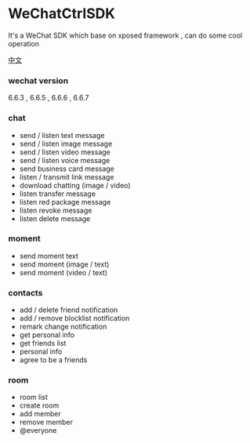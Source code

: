 # WeChatCtrlSDK
It's a WeChat SDK which base on xposed framework , can do some cool operation 

[中文](https://github.com/JYongDev/WeChatCtrlSDK/blob/master/README_Chinese)<br/>

### wechat version ###  
6.6.3 , 6.6.5 , 6.6.6 , 6.6.7
 
### chat ###
<ul>
 <li>send / listen text message </li>
 <li>send / listen image message </li>
 <li>send / listen video message </li>
 <li>send / listen voice message </li>
 <li>send business card message </li>
 <li>listen / transmit link message </li>
 <li>download chatting (image / video) </li>
 <li>listen transfer message </li>
 <li>listen red package message </li>
 <li>listen revoke message </li>
 <li>listen delete message </li>
</ul>

### moment ###
<ul>
 <li>send moment text </li>
 <li>send moment (image / text) </li>
 <li>send moment (video / text) </li>
</ul>

### contacts ###
<ul>
 <li>add / delete friend notification </li>
 <li>add / remove blocklist notification </li>
 <li>remark change notification </li>
 <li>get personal info </li>
 <li>get friends list </li>
 <li>personal info </li>
 <li>agree to be a friends</li>
</ul>

### room ###
<ul>
 <li>room list </li>
 <li>create room </li>
 <li>add member </li>
 <li>remove member </li>
 <li>@everyone </li>
</ul>


